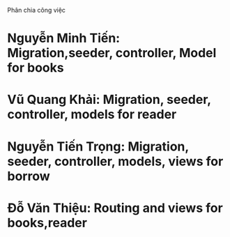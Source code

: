 Phân chia công việc
# Nguyễn Minh Tiến: Migration,seeder, controller, Model for books
# Vũ Quang Khải: Migration, seeder, controller, models for reader
# Nguyễn Tiến Trọng: Migration, seeder, controller, models, views for borrow
# Đỗ Văn Thiệu: Routing and views for books,reader
